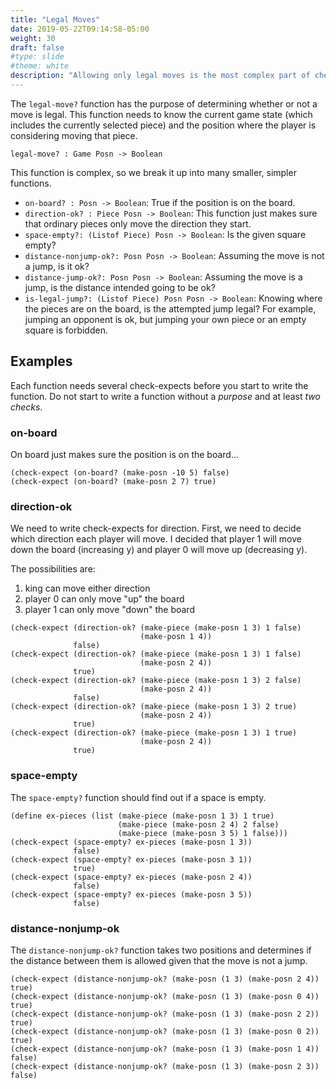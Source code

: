 ```yaml
---
title: "Legal Moves"
date: 2019-05-22T09:14:58-05:00
weight: 30
draft: false
#type: slide
#theme: white
description: "Allowing only legal moves is the most complex part of checkers."
---
```


The `legal-move?` function has the purpose of determining whether or
not a move is legal. This function needs to know the current game
state (which includes the currently selected piece) and the position
where the player is considering moving that piece.

    legal-move? : Game Posn -> Boolean
    
This function is complex, so we break it up into many smaller, simpler
functions. 

* `on-board? : Posn -> Boolean`: True if the position is on the
  board.
* `direction-ok? : Piece Posn -> Boolean`: This function just makes
  sure that ordinary pieces only move the direction they start.
* `space-empty?: (Listof Piece) Posn -> Boolean`: Is the given square
  empty? 
* `distance-nonjump-ok?: Posn Posn -> Boolean`: Assuming the move is
  not a jump, is it ok?
* `distance-jump-ok?: Posn Posn -> Boolean`: Assuming the move is a
  jump, is the distance intended going to be ok?
* `is-legal-jump?: (Listof Piece) Posn Posn -> Boolean`: Knowing where
  the pieces are on the board, is the attempted jump legal? For
  example, jumping an opponent is ok, but jumping your own piece or an
  empty square is forbidden.

## Examples

Each function needs several check-expects before you start to write
the function. Do not start to write a function without a _purpose_ and
at least _two checks_.

### on-board

On board just makes sure the position is on the board...

```racket
(check-expect (on-board? (make-posn -10 5) false)
(check-expect (on-board? (make-posn 2 7) true)
```

### direction-ok

We need to write check-expects for direction. First, we need to decide
which direction each player will move. I decided that player 1 will
move down the board (increasing y) and player 0 will move up
(decreasing y).

The possibilities are:

1. king can move either direction
2. player 0 can only move "up" the board
3. player 1 can only move "down" the board

```racket
(check-expect (direction-ok? (make-piece (make-posn 1 3) 1 false)
                             (make-posn 1 4))
              false)
(check-expect (direction-ok? (make-piece (make-posn 1 3) 1 false)
                             (make-posn 2 4))
              true)
(check-expect (direction-ok? (make-piece (make-posn 1 3) 2 false)
                             (make-posn 2 4))
              false)
(check-expect (direction-ok? (make-piece (make-posn 1 3) 2 true)
                             (make-posn 2 4))
              true)
(check-expect (direction-ok? (make-piece (make-posn 1 3) 1 true)
                             (make-posn 2 4))
              true)
```

### space-empty

The `space-empty?` function should find out if a space is empty.

```racket
(define ex-pieces (list (make-piece (make-posn 1 3) 1 true)
                        (make-piece (make-posn 2 4) 2 false)
                        (make-piece (make-posn 3 5) 1 false)))
(check-expect (space-empty? ex-pieces (make-posn 1 3))
              false)
(check-expect (space-empty? ex-pieces (make-posn 3 1))
              true)
(check-expect (space-empty? ex-pieces (make-posn 2 4))
              false)
(check-expect (space-empty? ex-pieces (make-posn 3 5))
              false)
```

### distance-nonjump-ok

The `distance-nonjump-ok?` function takes two positions and determines
if the distance between them is allowed given that the move is not a
jump.

```racket
(check-expect (distance-nonjump-ok? (make-posn (1 3) (make-posn 2 4)) true)
(check-expect (distance-nonjump-ok? (make-posn (1 3) (make-posn 0 4)) true)
(check-expect (distance-nonjump-ok? (make-posn (1 3) (make-posn 2 2)) true)
(check-expect (distance-nonjump-ok? (make-posn (1 3) (make-posn 0 2)) true)
(check-expect (distance-nonjump-ok? (make-posn (1 3) (make-posn 1 4)) false)
(check-expect (distance-nonjump-ok? (make-posn (1 3) (make-posn 2 3)) false)
```



